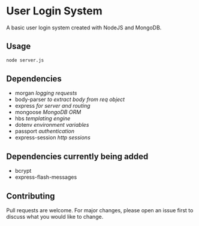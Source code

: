 # User Login System

A basic user login system created with NodeJS and MongoDB.

## Usage

```bash
node server.js
```

## Dependencies

- morgan *logging requests*
- body-parser *to extract body from req object*
- express *for server and routing*
- mongoose *MongoDB ORM*
- hbs *templating engine*
- dotenv *environment variables*
- passport *authentication*
- express-session *http sessions*

## Dependencies currently being added

- bcrypt
- express-flash-messages

## Contributing

Pull requests are welcome. For major changes, please open an issue first to discuss what you would like to change.
